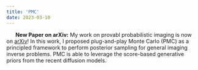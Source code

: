 ```yaml
---
title: 'PMC'
date: 2023-03-10
---
```


&nbsp;&nbsp;&nbsp;&nbsp;&nbsp; **New Paper on arXiv:** My work on provabl probabilistic imaging is now on [arXiv](https://arxiv.org/abs/2310.10835)! In this work, I proposed plug-and-play Monte Carlo (PMC) as a principled framework to perform posterior sampling for general imaging inverse problems. PMC is able to leverage the score-based generative priors from the recent diffusion models.
